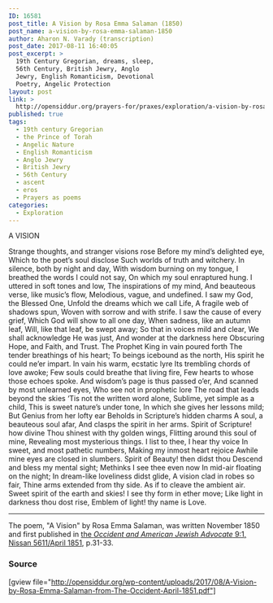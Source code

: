 ```yaml
---
ID: 16581
post_title: A Vision by Rosa Emma Salaman (1850)
post_name: a-vision-by-rosa-emma-salaman-1850
author: Aharon N. Varady (transcription)
post_date: 2017-08-11 16:40:05
post_excerpt: >
  19th Century Gregorian, dreams, sleep,
  56th Century, British Jewry, Anglo
  Jewry, English Romanticism, Devotional
  Poetry, Angelic Protection
layout: post
link: >
  http://opensiddur.org/prayers-for/praxes/exploration/a-vision-by-rosa-emma-salaman-1850/
published: true
tags:
  - 19th century Gregorian
  - the Prince of Torah
  - Angelic Nature
  - English Romanticism
  - Anglo Jewry
  - British Jewry
  - 56th Century
  - ascent
  - eros
  - Prayers as poems
categories:
  - Exploration
---
```

<div class="english">
A VISION

Strange thoughts, and stranger visions rose
Before my mind’s delighted eye,
Which to the poet’s soul disclose
Such worlds of truth and witchery.
In silence, both by night and day,
With wisdom burning on my tongue,
I breathed the words I could not say,
On which my soul enraptured hung.
I uttered in soft tones and low,
The inspirations of my mind,
And beauteous verse, like music’s flow,
Melodious, vague, and undefined.
I saw my God, the Blessed One,
Unfold the dreams which we call Life,
A fragile web of shadows spun,
Woven with sorrow and with strife.
I saw the cause of every grief,
Which God will show to all one day,
When sadness, like an autumn leaf,
Will, like that leaf, be swept away;
So that in voices mild and clear,
We shall acknowledge He was just,
And wonder at the darkness here
Obscuring Hope, and Faith, and Trust.
The Prophet King in vain poured forth
The tender breathings of his heart;
To beings icebound as the north,
His spirit he could ne’er impart.
In vain his warm, ecstatic lyre
Its trembling chords of love awoke;
Few souls could breathe that living fire,
Few hearts to whose those echoes spoke.
And wisdom’s page is thus passed o’er,
And scanned by most unlearned eyes,
Who see not in prophetic lore
The road that leads beyond the skies
‘Tis not the written word alone,
Sublime, yet simple as a child,
This is sweet nature’s under tone,
In which she gives her lessons mild;
But Genius from her lofty ear
Beholds in Scripture’s hidden charms
A soul, a beauteous soul afar,
And clasps the spirit in her arms.
Spirit of Scripture! how divine
Thou shinest with thy golden wings,
Flitting around this soul of mine,
Revealing most mysterious things.
I list to thee, I hear thy voice
In sweet, and most pathetic numbers,
Making my inmost heart rejoice
Awhile mine eyes are closed in slumbers.
Spirit of Beauty! then didst thou
Descend and bless my mental sight;
Methinks I see thee even now
In mid-air floating on the night;
In dream-like loveliness didst glide,
A vision clad in robes so fair,
Thine arms extended from thy side.
As if to cleave the ambient air.
Sweet spirit of the earth and skies!
I see thy form in ether move;
Like light in darkness thou dost rise,
Emblem of light! thy name is Love.
</div>

<hr />
The poem, "A Vision" by Rosa Emma Salaman, was written November 1850 and first published in <a href="http://web.nli.org.il/sites/JPress/English/Pages/The-Occident-and-American-Jewish-Advocate.aspx">the <em>Occident and American Jewish Advocate</em> 9:1, Nissan 5611/April 1851</a>, p.31-33. 

<h3>Source</h3>

[gview file="http://opensiddur.org/wp-content/uploads/2017/08/A-Vision-by-Rosa-Emma-Salaman-from-The-Occident-April-1851.pdf"]